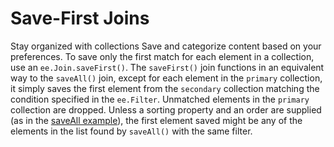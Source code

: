  
#  Save-First Joins 
Stay organized with collections  Save and categorize content based on your preferences. 
To save only the first match for each element in a collection, use an `ee.Join.saveFirst()`. The `saveFirst()` join functions in an equivalent way to the `saveAll()` join, except for each element in the `primary` collection, it simply saves the first element from the `secondary` collection matching the condition specified in the `ee.Filter`. Unmatched elements in the `primary` collection are dropped. Unless a sorting property and an order are supplied (as in the [saveAll example](https://developers.google.com/earth-engine/guides/joins_save_all)), the first element saved might be any of the elements in the list found by `saveAll()` with the same filter.
